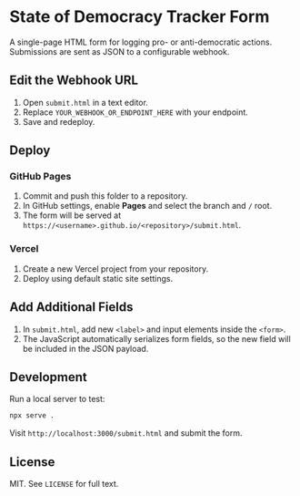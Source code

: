 # State of Democracy Tracker Form

A single-page HTML form for logging pro- or anti-democratic actions. Submissions are sent as JSON to a configurable webhook.

## Edit the Webhook URL
1. Open `submit.html` in a text editor.
2. Replace `YOUR_WEBHOOK_OR_ENDPOINT_HERE` with your endpoint.
3. Save and redeploy.

## Deploy
### GitHub Pages
1. Commit and push this folder to a repository.
2. In GitHub settings, enable **Pages** and select the branch and `/` root.
3. The form will be served at `https://<username>.github.io/<repository>/submit.html`.

### Vercel
1. Create a new Vercel project from your repository.
2. Deploy using default static site settings.

## Add Additional Fields
1. In `submit.html`, add new `<label>` and input elements inside the `<form>`.
2. The JavaScript automatically serializes form fields, so the new field will be included in the JSON payload.

## Development
Run a local server to test:
```sh
npx serve .
```
Visit `http://localhost:3000/submit.html` and submit the form.

## License
MIT. See `LICENSE` for full text.
